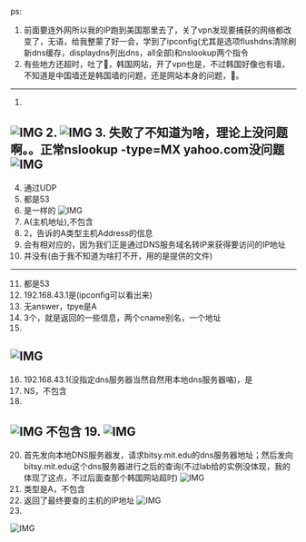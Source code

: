 ps: 
1. 前面要连外网所以我的IP跑到美国那里去了，关了vpn发现要捕获的网络都改变了，无语，给我整蒙了好一会，学到了ipconfig(尤其是选项flushdns清除刷新dns缓存，displaydns列出dns，all全部)和nslookup两个指令
2. 有些地方还超时，吐了🤮，韩国网站，开了vpn也是，不过韩国好像也有墙，不知道是中国墙还是韩国墙的问题，还是网站本身的问题，🤮。
---
1. 
![IMG](1.png)
2. 
![IMG](2.png)
3. 失败了不知道为啥，理论上没问题啊。。正常nslookup -type=MX yahoo.com没问题
![IMG](3.png)
---
4. 通过UDP
5. 都是53
6. 是一样的
![IMG](4.png)
7. A(主机地址),不包含
8. 2，告诉的A类型主机Address的信息
9. 会有相对应的，因为我们正是通过DNS服务域名转IP来获得要访问的IP地址
10. 并没有(由于我不知道为啥打不开，用的是提供的文件)
---
11. 都是53
12. 192.168.43.1是(ipconfig可以看出来)
13. 无answer，tpye是A
14. 3个，就是返回的一些信息，两个cname别名，一个地址
15. 
![IMG](5.png)
---
16. 192.168.43.1(没指定dns服务器当然自然用本地dns服务器咯)，是
17. NS，不包含
18. 
![IMG](7.png)
不包含
19. 
![IMG](8.png)
---
20. 首先发向本地DNS服务器发，请求bitsy.mit.edu的dns服务器地址；然后发向bitsy.mit.edu这个dns服务器进行之后的查询(不过lab给的实例没体现，我的体现了这点，不过后面查那个韩国网站超时)
![IMG](11.png)
21. 类型是A，不包含
22. 返回了最终要查的主机的IP地址
![IMG](10.png)
23. 
![IMG](9.png)
